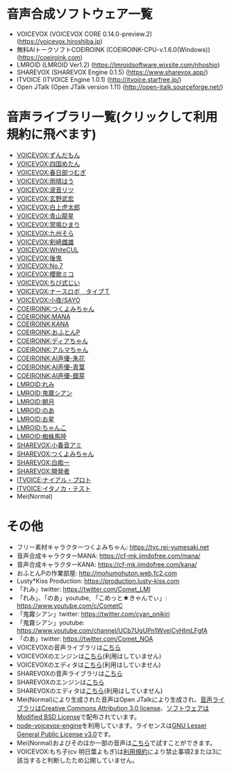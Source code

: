 # 音声合成ソフトウェア一覧
- VOICEVOX (VOICEVOX CORE 0.14.0-preview.2) (https://voicevox.hiroshiba.jp)  
- 無料AIトークソフトCOEIROINK (COEIROINK-CPU-v.1.6.0(Windows)) (https://coeiroink.com)  
- LMROID (LMROID Ver1.2) (https://lmroidsoftware.wixsite.com/nhoshio)
- SHAREVOX (SHAREVOX Engine 0.1.5) (https://www.sharevox.app/)
- ITVOICE (ITVOICE Engine 1.0.1) (http://itvoice.starfree.jp/)
- Open JTalk (Open JTalk version 1.11) (http://open-jtalk.sourceforge.net/)
# 音声ライブラリ一覧(クリックして利用規約に飛べます)
- [VOICEVOX:ずんだもん](https://zunko.jp/con_ongen_kiyaku.html)
- [VOICEVOX:四国めたん](https://zunko.jp/con_ongen_kiyaku.html)
- [VOICEVOX:春日部つむぎ](https://tsukushinyoki10.wixsite.com/ktsumugiofficial/%E5%88%A9%E7%94%A8%E8%A6%8F%E7%B4%84)
- [VOICEVOX:雨晴はう](https://amehau.com/?page_id=225)
- [VOICEVOX:波音リツ](http://canon-voice.com/kiyaku.html)
- [VOICEVOX:玄野武宏](https://virvoxproject.wixsite.com/official/voicevox%E3%81%AE%E5%88%A9%E7%94%A8%E8%A6%8F%E7%B4%84)
- [VOICEVOX:白上虎太郎](https://virvoxproject.wixsite.com/official/voicevox%E3%81%AE%E5%88%A9%E7%94%A8%E8%A6%8F%E7%B4%84)
- [VOICEVOX:青山龍星](https://virvoxproject.wixsite.com/official/voicevox%E3%81%AE%E5%88%A9%E7%94%A8%E8%A6%8F%E7%B4%84)
- [VOICEVOX:冥鳴ひまり](https://kotoran8zunzun.wixsite.com/my-site/%E5%88%A9%E7%94%A8%E8%A6%8F%E7%B4%84)
- [VOICEVOX:九州そら](https://zunko.jp/con_ongen_kiyaku.html)
- [VOICEVOX:剣崎雌雄](https://frontier.creatia.cc/fanclubs/413/posts/4507)
- [VOICEVOX:WhiteCUL](https://whitecul.zan-shin.net/guideline/)
- [VOICEVOX:後鬼](https://xn--n8jychz0k1d.com/voicevox_terms/)
- [VOICEVOX:No.7](https://voiceseven.com/#j0200)
- [VOICEVOX:櫻歌ミコ](https://voicevox35miko.studio.site/rule)
- [VOICEVOX:ちび式じい](https://docs.google.com/presentation/d/1AcD8zXkfzKFf2ertHwWRwJuQXjNnijMxhz7AJzEkaI4)
- [VOICEVOX:ナースロボ＿タイプＴ](https://www.krnr.top/rules)
- [VOICEVOX:小夜/SAYO](https://316soramegu.wixsite.com/sayo-official/guideline)
- [COEIROINK:つくよみちゃん](https://coeiroink.com/character/audio-character/tsukuyomi-chan)
- [COEIROINK:MANA](https://coeiroink.com/character/audio-character/mana)
- [COEIROINK:KANA](https://coeiroink.com/character/audio-character/kana)
- [COEIROINK:おふとんP](https://coeiroink.com/character/audio-character/ofutonp)
- [COEIROINK:ディアちゃん](https://coeiroink.com/character/audio-character/dia-m)
- [COEIROINK:アルマちゃん](https://coeiroink.com/character/audio-character/arma-p)
- [COEIROINK:AI声優-朱花](https://coeiroink.com/character/audio-character/ayaka)
- [COEIROINK:AI声優-青葉](https://coeiroink.com/character/audio-character/aoba)
- [COEIROINK:AI声優-銀芽](https://coeiroink.com/character/audio-character/ginga)
- [LMROID:れみ](https://lmroidsoftware.wixsite.com/nhoshio/character-lemi)
- [LMROID:鬼霧シアン](https://lmroidsoftware.wixsite.com/nhoshio/character-cyan)
- [LMROID:朝月](https://lmroidsoftware.wixsite.com/nhoshio/character-asatsuki)
- [LMROID:のあ](https://lmroidsoftware.wixsite.com/nhoshio/character-noa)
- [LMROID:お星](https://lmroidsoftware.wixsite.com/nhoshio/character-ohoshi)
- [LMROID:ちゃんこ](https://lmroidsoftware.wixsite.com/nhoshio/character-chanko)
- [LMROID:蜘蛛馬陸](https://lmroidsoftware.wixsite.com/nhoshio/character-kumoyasude)
- [SHAREVOX:小春音アミ](https://www.sharevox.app/characters)
- [SHAREVOX:つくよみちゃん](https://www.sharevox.app/characters)
- [SHAREVOX:白痴ー](https://www.sharevox.app/characters)
- [SHAREVOX:開発者](https://www.sharevox.app/characters)
- [ITVOICE:ナイアル・プロト](http://itvoice.starfree.jp/terms.html)
- [ITVOICE:イタノカ・テスト](http://itvoice.starfree.jp/terms.html)
- Mei(Normal)

# その他
- フリー素材キャラクターつくよみちゃん: https://tyc.rei-yumesaki.net
- 音声合成キャラクターMANA: https://cf-mk.jimdofree.com/mana/
- 音声合成キャラクターKANA: https://cf-mk.jimdofree.com/kana/
- おふとんPの作業部屋: http://mohumohuton.web.fc2.com
- Lusty\*Kiss Production: https://production.lusty-kiss.com
- 「れみ」twitter: https://twitter.com/Comet_LMI
- 「れみ」、「のあ」youtube, 「こめっと★きゃんでぃ」: https://www.youtube.com/c/CometC
- 「鬼霧シアン」twitter: https://twitter.com/cyan_onikiri
- 「鬼霧シアン」youtube: https://www.youtube.com/channel/UCb7UgUPn1WveiCyHImLFgfA
- 「のあ」twitter: https://twitter.com/Comet_NOA
- VOICEVOXの音声ライブラリは[こちら](https://github.com/VOICEVOX/voicevox_core)
- VOICEVOXのエンジンは[こちら](https://github.com/VOICEVOX/voicevox_engine)(利用はしていません)
- VOICEVOXのエディタは[こちら](https://github.com/VOICEVOX/voicevox)(利用はしていません)
- SHAREVOXの音声ライブラリは[こちら](https://github.com/SHAREVOX/sharevox_core)
- SHAREVOXのエンジンは[こちら](https://github.com/SHAREVOX/sharevox_engine)
- SHAREVOXのエディタは[こちら](https://github.com/SHAREVOX/sharevox)(利用はしていません)
- Mei(Normal)により生成された音声はOpen JTalkにより生成され、[音声ライブラリはCreative Commons Attribution 3.0 license](http://open-jtalk.sourceforge.net/readme_open_jtalk.php)、[ソフトウェアはModified BSD License](http://open-jtalk.sourceforge.net/readme_hts_voice_nitech_jp_atr503_m001.php)で配布されています。
- [node-voicevox-engine](https://github.com/y-chan/node-voicevox-engine)を利用しています。ライセンスは[GNU Lesser General Public License v3.0](https://github.com/y-chan/node-voicevox-engine/blob/v0.2.2/LICENSE)です。
- Mei(Normal)およびそのほか一部の音声は[こちら](http://open-jtalk.sp.nitech.ac.jp/)で試すことができます。
- VOICEVOX:もち子(cv 明日葉よもぎ)は[利用規約](https://vtubermochio.wixsite.com/mochizora/%E5%88%A9%E7%94%A8%E8%A6%8F%E7%B4%84)により禁止事項2または3に該当すると判断したため公開していません。
